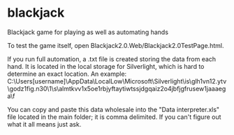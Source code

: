 blackjack
=========

Blackjack game for playing as well as automating hands

To test the game itself, open Blackjack2.0.Web/Blackjack2.0TestPage.html.

If you run full automation, a .txt file is created storing the data from each hand. 
It is located in the local storage for Silverlight, which is hard to determine an exact location.
An example: C:\Users\[username]\AppData\LocalLow\Microsoft\Silverlight\is\glh1vn12.ytv\godz1fig.n30\1\s\almtkvv1x5oe1rbjyftaytiwtssjdgqaiz2o4jbfjgfrusew1jaaaega\f

You can copy and paste this data wholesale into the "Data interpreter.xls" file located in the main folder; it is comma delimited. 
If you can't figure out what it all means just ask.